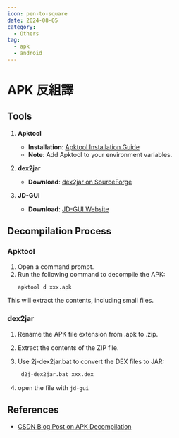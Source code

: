 ```yaml
---
icon: pen-to-square
date: 2024-08-05
category:
  - Others
tag:
  - apk
  - android
---
```


# APK 反組譯

## Tools

1. **Apktool**

   - **Installation**: [Apktool Installation Guide](https://ibotpeaches.github.io/Apktool/install/)
   - **Note**: Add Apktool to your environment variables.

2. **dex2jar**

   - **Download**: [dex2jar on SourceForge](https://sourceforge.net/projects/dex2jar/files/)

3. **JD-GUI**
   - **Download**: [JD-GUI Website](http://java-decompiler.github.io/)

## Decompilation Process

### Apktool

1. Open a command prompt.
2. Run the following command to decompile the APK:
   ```bash
   apktool d xxx.apk
   ```

This will extract the contents, including smali files.

### dex2jar

1. Rename the APK file extension from .apk to .zip.
1. Extract the contents of the ZIP file.
1. Use 2j-dex2jar.bat to convert the DEX files to JAR:

   ```bash
    d2j-dex2jar.bat xxx.dex
   ```

1. open the file with `jd-gui`

## References

- [CSDN Blog Post on APK Decompilation](https://blog.csdn.net/Soinice/article/details/88087125)
